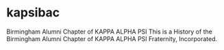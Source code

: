 # kapsibac
Birmingham Alumni Chapter of KAPPA ALPHA PSI
This is a History of the Birmingham Alumni Chapter of KAPPA ALPHA PSI Fraternity, Incorporated.
